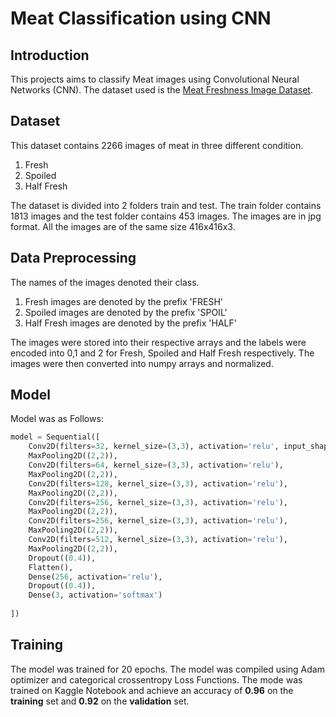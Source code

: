 # Meat Classification using CNN


## Introduction

This projects aims to classify Meat images using Convolutional Neural Networks (CNN). The dataset used is the [Meat Freshness Image Dataset](https://www.kaggle.com/datasets/vinayakshanawad/meat-freshness-image-dataset). 

## Dataset
This dataset contains 2266 images of meat in three different condition.
1. Fresh
2. Spoiled
3. Half Fresh

The dataset is divided into 2 folders train and test. The train folder contains 1813 images and the test folder contains 453 images. The images are in jpg format. All the images are of the same size 416x416x3.  

## Data Preprocessing

The names of the images denoted their class.
1. Fresh images are denoted by the prefix 'FRESH'
2. Spoiled images are denoted by the prefix 'SPOIL'
3. Half Fresh images are denoted by the prefix 'HALF'

The images were stored into their respective arrays and the labels were encoded into 0,1 and 2 for Fresh, Spoiled and Half Fresh respectively. The images were then converted into numpy arrays and normalized.

## Model

Model was as Follows:
```python
model = Sequential([
    Conv2D(filters=32, kernel_size=(3,3), activation='relu', input_shape=(416,416,3)),
    MaxPooling2D((2,2)),
    Conv2D(filters=64, kernel_size=(3,3), activation='relu'),
    MaxPooling2D((2,2)),
    Conv2D(filters=128, kernel_size=(3,3), activation='relu'),
    MaxPooling2D((2,2)),
    Conv2D(filters=256, kernel_size=(3,3), activation='relu'),
    MaxPooling2D((2,2)),
    Conv2D(filters=256, kernel_size=(3,3), activation='relu'),
    MaxPooling2D((2,2)),
    Conv2D(filters=512, kernel_size=(3,3), activation='relu'),
    MaxPooling2D((2,2)),
    Dropout((0.4)),
    Flatten(),
    Dense(256, activation='relu'),
    Dropout((0.4)),
    Dense(3, activation='softmax')
    
])
```

## Training

The model was trained for 20 epochs. The model was compiled using Adam optimizer and categorical crossentropy Loss Functions. The mode was trained on Kaggle Notebook and achieve an accuracy of <b>0.96</b> on the <b>training</b> set and <b>0.92</b> on the <b>validation</b> set.


